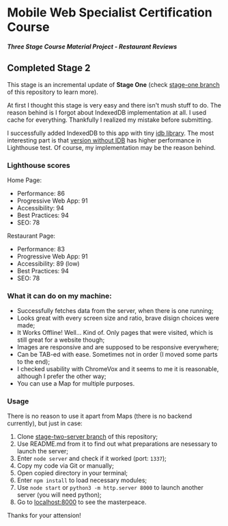 # Mobile Web Specialist Certification Course

#### _Three Stage Course Material Project - Restaurant Reviews_

## Completed Stage 2

This stage is an incremental update of **Stage One** (check [stage-one branch](https://github.com/fabritsius/restaurant-reviews-app/tree/stage-one) of this repository to learn more).

At first I thought this stage is very easy and there isn't mush stuff to do. The reason behind is I forgot about IndexedDB implementation at all. I used cache for everything. Thankfully I realized my mistake before submitting.

I successfully added IndexedDB to this app with tiny [idb library](https://github.com/jakearchibald/idb). The most interesting part is that [version without IDB](https://github.com/fabritsius/restaurant-reviews-app/tree/stage-two-no-idb) has higher performance in Lighthouse test. Of course, my implementation may be the reason behind.

### Lighthouse scores

Home Page:
- Performance: 86
- Progressive Web App: 91
- Accessibility: 94
- Best Practices: 94
- SEO: 78

Restaurant Page:
- Performance: 83
- Progressive Web App: 91
- Accessibility: 89 (low)
- Best Practices: 94
- SEO: 78

### What it can do on my machine:

- Successfully fetches data from the server, when there is one running;
- Looks great with every screen size and ratio, brave disign choices were made;
- It Works Offline! Well... Kind of. Only pages that were visited, which is still great for a website though;
- Images are responsive and are supposed to be responsive everywhere;
- Can be TAB-ed with ease. Sometimes not in order (I moved some parts to the end);
- I checked usability with ChromeVox and it seems to me it is reasonable, although I prefer the other way;
- You can use a Map for multiple purposes.

### Usage

There is no reason to use it apart from Maps (there is no backend currently), but just in case:

1. Clone [stage-two-server branch](https://github.com/fabritsius/restaurant-reviews-app/tree/stage-two-server) of this repository;
2. Use README.md from it to find out what preparations are nesessary to launch the server;
3. Enter `node server` and check if it worked (port: `1337`);
4. Copy my code via Git or manually;
5. Open copied directory in your terminal;
6. Enter `npm install` to load necessary modules;
6. Use `node start` or `python3 -m http.server 8000` to launch another server (you will need python);
7. Go to [localhost:8000](http://localhost:8000) to see the masterpeace.

Thanks for your attension!